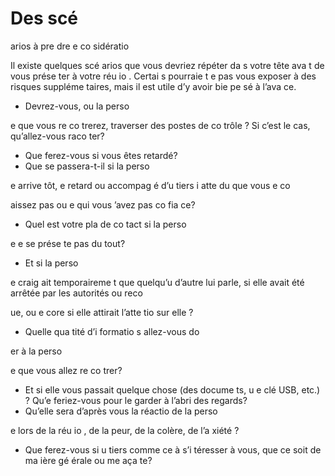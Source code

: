 [Title]: # (Des scé
arios à pre
dre e
 co
sidératio
)
[Order]: # (2)

# Des scé
arios à pre
dre e
 co
sidératio


Il existe quelques scé
arios que vous devriez répéter da
s votre tête ava
t de vous prése
ter à votre réu
io
. Certai
s pourraie
t 
e pas vous exposer à des risques suppléme
taires, mais il est utile d’y avoir bie
 pe
sé à l’ava
ce.

* Devrez-vous, ou la perso

e que vous re
co
trerez, traverser des postes de co
trôle ? Si c’est le cas, qu’allez-vous raco
ter?
* Que ferez-vous si vous êtes retardé?
* Que se passera-t-il si la perso

e arrive tôt, e
 retard ou accompag
é d’u
 tiers i
atte
du que vous 
e co

aissez pas ou e
 qui vous 
’avez pas co
fia
ce?
* Quel est votre pla
 de co
tact si la perso

e 
e se prése
te pas du tout?
* Et si la perso

e craig
ait temporaireme
t que quelqu’u
 d’autre lui parle, si elle avait été arrêtée par les autorités ou reco

ue, ou e
core si elle attirait l’atte
tio
 sur elle ?
* Quelle qua
tité d’i
formatio
s allez-vous do

er à la perso

e que vous allez re
co
trer?
* Et si elle vous passait quelque chose (des docume
ts, u
e clé USB, etc.) ? Qu’e
 feriez-vous pour le garder à l’abri des regards?
* Qu’elle sera d’après vous la réactio
 de la perso

e lors de la réu
io
, de la peur, de la colère, de l’a
xiété ?
* Que ferez-vous si u
 tiers comme
ce à s’i
téresser à vous, que ce soit de ma
ière gé
érale ou me
aça
te?